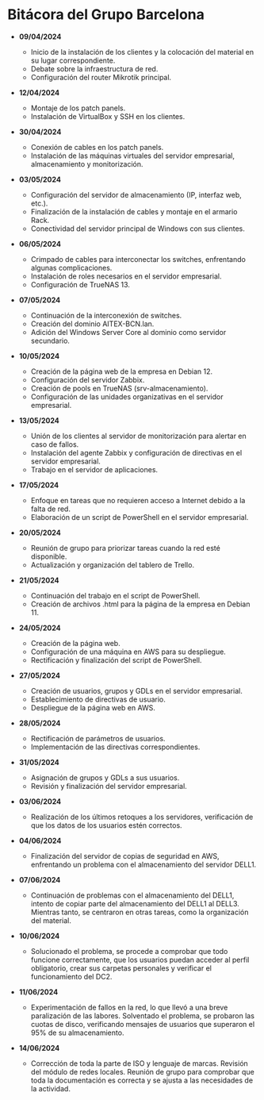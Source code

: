 # Bitácora del Grupo Barcelona


- **09/04/2024**
  - Inicio de la instalación de los clientes y la colocación del material en su lugar correspondiente.
  - Debate sobre la infraestructura de red.
  - Configuración del router Mikrotik principal.

- **12/04/2024**
  - Montaje de los patch panels.
  - Instalación de VirtualBox y SSH en los clientes.

- **30/04/2024**
  - Conexión de cables en los patch panels.
  - Instalación de las máquinas virtuales del servidor empresarial, almacenamiento y monitorización.

- **03/05/2024**
  - Configuración del servidor de almacenamiento (IP, interfaz web, etc.).
  - Finalización de la instalación de cables y montaje en el armario Rack.
  - Conectividad del servidor principal de Windows con sus clientes.

- **06/05/2024**
  - Crimpado de cables para interconectar los switches, enfrentando algunas complicaciones.
  - Instalación de roles necesarios en el servidor empresarial.
  - Configuración de TrueNAS 13.

- **07/05/2024**
  - Continuación de la interconexión de switches.
  - Creación del dominio AITEX-BCN.lan.
  - Adición del Windows Server Core al dominio como servidor secundario.

- **10/05/2024**
  - Creación de la página web de la empresa en Debian 12.
  - Configuración del servidor Zabbix.
  - Creación de pools en TrueNAS (srv-almacenamiento).
  - Configuración de las unidades organizativas en el servidor empresarial.

- **13/05/2024**
  - Unión de los clientes al servidor de monitorización para alertar en caso de fallos.
  - Instalación del agente Zabbix y configuración de directivas en el servidor empresarial.
  - Trabajo en el servidor de aplicaciones.

- **17/05/2024**
  - Enfoque en tareas que no requieren acceso a Internet debido a la falta de red.
  - Elaboración de un script de PowerShell en el servidor empresarial.

- **20/05/2024**
  - Reunión de grupo para priorizar tareas cuando la red esté disponible.
  - Actualización y organización del tablero de Trello.

- **21/05/2024**
  - Continuación del trabajo en el script de PowerShell.
  - Creación de archivos .html para la página de la empresa en Debian 11.

- **24/05/2024**
  - Creación de la página web.
  - Configuración de una máquina en AWS para su despliegue.
  - Rectificación y finalización del script de PowerShell.
    
- **27/05/2024**
  - Creación de usuarios, grupos y GDLs en el servidor empresarial.
  - Establecimiento de directivas de usuario.
  - Despliegue de la página web en AWS.

- **28/05/2024**
  - Rectificación de parámetros de usuarios.
  - Implementación de las directivas correspondientes.

- **31/05/2024**
  - Asignación de grupos y GDLs a sus usuarios.
  - Revisión y finalización del servidor empresarial.

- **03/06/2024**
  - Realización de los últimos retoques a los servidores, verificación de que los datos de los usuarios estén correctos.

- **04/06/2024**
  - Finalización del servidor de copias de seguridad en AWS, enfrentando un problema con el almacenamiento del servidor DELL1.

- **07/06/2024**
  - Continuación de problemas con el almacenamiento del DELL1, intento de copiar parte del almacenamiento del DELL1 al DELL3. Mientras tanto, se centraron en otras tareas, como la organización del material.

- **10/06/2024**
  - Solucionado el problema, se procede a comprobar que todo funcione correctamente, que los usuarios puedan acceder al perfil obligatorio, crear sus carpetas personales y verificar el funcionamiento del DC2.

- **11/06/2024**
  - Experimentación de fallos en la red, lo que llevó a una breve paralización de las labores. Solventado el problema, se probaron las cuotas de disco, verificando mensajes de usuarios que superaron el 95% de su almacenamiento.

- **14/06/2024**
  - Corrección de toda la parte de ISO y lenguaje de marcas. Revisión del módulo de redes locales. Reunión de grupo para comprobar que toda la documentación es correcta y se ajusta a las necesidades de la actividad.


